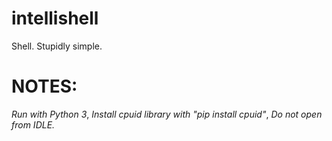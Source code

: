# intellishell
Shell. Stupidly simple.

# NOTES:
*Run with Python 3*,
*Install cpuid library with "pip install cpuid"*,
*Do not open from IDLE.*
